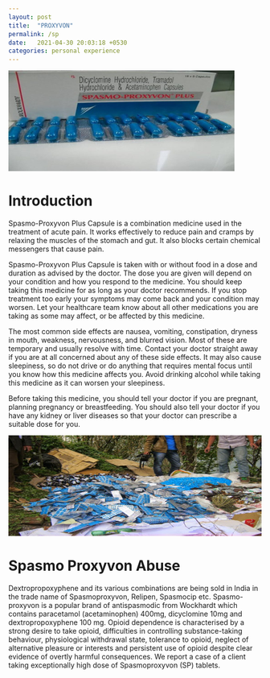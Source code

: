 ```yaml
---
layout: post
title:  "PROXYVON"
permalink: /sp
date:   2021-04-30 20:03:18 +0530
categories: personal experience
---
```

<img src="/images/sp.jpeg" width="450" height="200">

<H1><b>Introduction</b></H1>

Spasmo-Proxyvon Plus Capsule is a combination medicine used in the treatment of acute pain. It works effectively to reduce pain and cramps by relaxing the muscles of the stomach and gut. It also blocks certain chemical messengers that cause pain.

Spasmo-Proxyvon Plus Capsule is taken with or without food in a dose and duration as advised by the doctor. The dose you are given will depend on your condition and how you respond to the medicine. You should keep taking this medicine for as long as your doctor recommends. If you stop treatment too early your symptoms may come back and your condition may worsen. Let your healthcare team know about all other medications you are taking as some may affect, or be affected by this medicine.

The most common side effects are nausea, vomiting, constipation, dryness in mouth, weakness, nervousness, and blurred vision. Most of these are temporary and usually resolve with time. Contact your doctor straight away if you are at all concerned about any of these side effects. It may also cause sleepiness, so do not drive or do anything that requires mental focus until you know how this medicine affects you. Avoid drinking alcohol while taking this medicine as it can worsen your sleepiness.

Before taking this medicine, you should tell your doctor if you are pregnant, planning pregnancy or breastfeeding. You should also tell your doctor if you have any kidney or liver diseases so that your doctor can prescribe a suitable dose for you.

<img src="/images/sada.jpg" width="700" height="200">

<H1><b>Spasmo Proxyvon Abuse</b></H1>
Dextropropoxyphene and its various combinations
are being sold in India in the trade name of Spasmoproxyvon, Relipen, Spasmocip etc. Spasmo-proxyvon
is a popular brand of antispasmodic from Wockhardt which contains paracetamol (acetaminophen)
400mg, dicyclomine 10mg and dextropropoxyphene
100 mg.
Opioid dependence is characterised by a strong desire to take opioid, difficulties in controlling substance-taking behaviour, physiological withdrawal
state, tolerance to opioid, neglect of alternative pleasure or interests and persistent use of opioid despite
clear evidence of overtly harmful consequences.
We report a case of a client taking exceptionally high
dose of Spasmoproxyvon (SP) tablets.